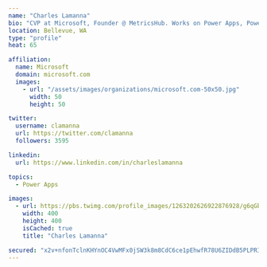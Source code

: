 ```yaml
---
name: "Charles Lamanna"
bio: "CVP at Microsoft, Founder @ MetricsHub. Works on Power Apps, Power Automate, Power Virtual Agent, Common Data Service and Dynamics 365."
location: Bellevue, WA
type: "profile"
heat: 65

affiliation:
  name: Microsoft
  domain: microsoft.com
  images:
    - url: "/assets/images/organizations/microsoft.com-50x50.jpg"
      width: 50
      height: 50

twitter:
  username: clamanna
  url: https://twitter.com/clamanna
  followers: 3595

linkedin:
  url: https://www.linkedin.com/in/charleslamanna

topics:
  - Power Apps

images:
  - url: https://pbs.twimg.com/profile_images/1263202626922876928/g6qGbHZ-_400x400.jpg
    width: 400
    height: 400
    isCached: true
    title: "Charles Lamanna"

secured: "x2v+nfonTclnKHYnOC4VwMFx0jSW3k8m8CdC6ce1pEhwfR78U6ZIDdB5PLPRIM/54Ndcpk+Z0Wz3wqywRV9sBCLOkG98GYOlMm/sTQ7eh2PoXauEc6IPDhZcefsj7iqmcTOXNepjTHJG3UXJtQfz/mUy6l2B604TtJxDcKzGw93hI9kpJEpOOBzE7pe6wkNWJCv6apVXLPxbXzQVKQ1i1OL/297XL9rdSag7T+LJKnFPHJ/0eNE5RqY7u48IwEKvPGlICpv0PSQYMNtwTzHadjH36+H6ekJIoutlfoU3ZVFXuGfkk52GKrATgnbc+6lLTPjha3C3izwcD6Y0ZfXOdrSlGJ95Yk13b64kN5i5q1892dqh6E3zfmS2OcRRxc0bgCSvjyh0hf4FTCB6qv0bJ/BZe3f9/NMWiN+KN7KQUv4=;CQVOCDMDMrOCFamprqOiNA=="
---
```


